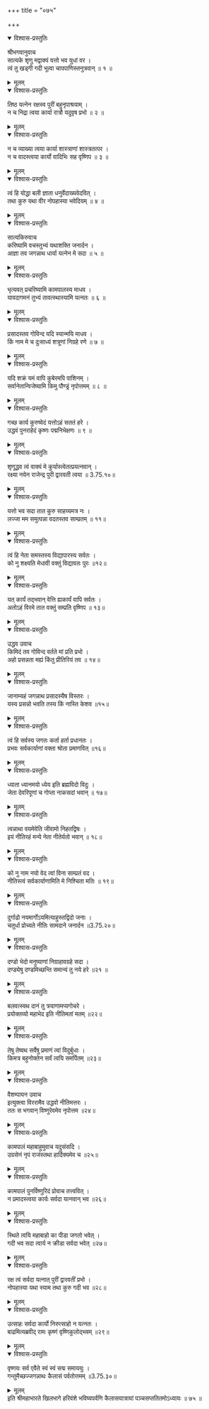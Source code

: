+++
title = "०७५"

+++

<details open><summary>विश्वास-प्रस्तुतिः</summary>

श्रीभगवानुवाच  
सात्यके शृणु मद्वाक्यं यत्तो भव युधां वर ।  
त्वं तु खड्गी गदी भूत्वा चापपाणिस्तनुत्रवान् ॥ १ ॥
</details>

<details><summary>मूलम्</summary>

श्रीभगवानुवाच  
सात्यके शृणु मद्वाक्यं यत्तो भव युधां वर ।  
त्वं तु खड्गी गदी भूत्वा चापपाणिस्तनुत्रवान् ॥ १ ॥
</details>

<details open><summary>विश्वास-प्रस्तुतिः</summary>

तिष्ठ यत्नेन रक्षस्व पुरीं बहुनृपाश्रयाम् ।  
न च निद्रा त्वया कार्या रात्रौ यदुवृष प्रभो ॥ २ ॥
</details>

<details><summary>मूलम्</summary>

तिष्ठ यत्नेन रक्षस्व पुरीं बहुनृपाश्रयाम् ।  
न च निद्रा त्वया कार्या रात्रौ यदुवृष प्रभो ॥ २ ॥
</details>

<details open><summary>विश्वास-प्रस्तुतिः</summary>

न च व्याख्या त्वया कार्या शास्त्राणां शास्त्रतत्पर ।  
न च वादस्त्वया कार्यो वादिभिः सह वृष्णिप ॥ ३ ॥
</details>

<details><summary>मूलम्</summary>

न च व्याख्या त्वया कार्या शास्त्राणां शास्त्रतत्पर ।  
न च वादस्त्वया कार्यो वादिभिः सह वृष्णिप ॥ ३ ॥
</details>

<details open><summary>विश्वास-प्रस्तुतिः</summary>

त्वं हि योद्धा बली ज्ञाता धनुर्वेदाख्यवेदवित् ।  
तथा कुरु यथा वीर नोपहास्या भवेदियम् ॥ ४ ॥
</details>

<details><summary>मूलम्</summary>

त्वं हि योद्धा बली ज्ञाता धनुर्वेदाख्यवेदवित् ।  
तथा कुरु यथा वीर नोपहास्या भवेदियम् ॥ ४ ॥
</details>

<details open><summary>विश्वास-प्रस्तुतिः</summary>

सात्यकिरुवाच  
करिष्यामि वचस्तुभ्यं यथाशक्ति जनार्दन ।  
आज्ञा तव जगन्नाथ धार्या यत्नेन मे सदा ॥ ५ ॥
</details>

<details><summary>मूलम्</summary>

सात्यकिरुवाच  
करिष्यामि वचस्तुभ्यं यथाशक्ति जनार्दन ।  
आज्ञा तव जगन्नाथ धार्या यत्नेन मे सदा ॥ ५ ॥
</details>

<details open><summary>विश्वास-प्रस्तुतिः</summary>

भृत्यवत् प्रचरिष्यामि कामपालस्य माधव ।  
यावदागमनं तुभ्यं तावत्स्थास्यामि यत्नतः ॥ ६ ॥
</details>

<details><summary>मूलम्</summary>

भृत्यवत् प्रचरिष्यामि कामपालस्य माधव ।  
यावदागमनं तुभ्यं तावत्स्थास्यामि यत्नतः ॥ ६ ॥
</details>

<details open><summary>विश्वास-प्रस्तुतिः</summary>

प्रसादस्तव गोविन्द यदि स्यान्मयि माधव ।  
किं नाम मे च दुःसाध्यं शत्रूणां निग्रहे रणे ॥ ७ ॥
</details>

<details><summary>मूलम्</summary>

प्रसादस्तव गोविन्द यदि स्यान्मयि माधव ।  
किं नाम मे च दुःसाध्यं शत्रूणां निग्रहे रणे ॥ ७ ॥
</details>

<details open><summary>विश्वास-प्रस्तुतिः</summary>

यदि शक्रं यमं वापि कुबेरमपि पाशिनम् ।  
सर्वानेतान्विजेष्यामि किमु पौण्ड्रं नृपोत्तमम् ॥ ८ ॥
</details>

<details><summary>मूलम्</summary>

यदि शक्रं यमं वापि कुबेरमपि पाशिनम् ।  
सर्वानेतान्विजेष्यामि किमु पौण्ड्रं नृपोत्तमम् ॥ ८ ॥
</details>

<details open><summary>विश्वास-प्रस्तुतिः</summary>

गच्छ कार्य कुरुष्वेदं यत्तोऽहं सततं हरे ।  
उद्धवं पुनराहेदं कृष्णः पद्मनिभेक्षणः ॥ ९ ॥
</details>

<details><summary>मूलम्</summary>

गच्छ कार्य कुरुष्वेदं यत्तोऽहं सततं हरे ।  
उद्धवं पुनराहेदं कृष्णः पद्मनिभेक्षणः ॥ ९ ॥
</details>

<details open><summary>विश्वास-प्रस्तुतिः</summary>

शृणूद्धव त्वं वाक्यं मे कुर्यास्त्वेतत्प्रयत्नवान् ।  
रक्ष्या नयेन राजेन्द्र पुरी द्वारवती त्वया ॥ 3.75.१०॥
</details>

<details><summary>मूलम्</summary>

शृणूद्धव त्वं वाक्यं मे कुर्यास्त्वेतत्प्रयत्नवान् ।  
रक्ष्या नयेन राजेन्द्र पुरी द्वारवती त्वया ॥ 3.75.१०॥
</details>

<details open><summary>विश्वास-प्रस्तुतिः</summary>

यत्तो भव सदा तात कुरु साहय्यमत्र नः ।  
लज्जा मम समुत्पन्ना वदतस्तव साम्प्रतम् ॥ ११॥
</details>

<details><summary>मूलम्</summary>

यत्तो भव सदा तात कुरु साहय्यमत्र नः ।  
लज्जा मम समुत्पन्ना वदतस्तव साम्प्रतम् ॥ ११॥
</details>

<details open><summary>विश्वास-प्रस्तुतिः</summary>

त्वं हि नेता समस्तस्य विद्यापारस्य सर्वतः ।  
को नु शक्ष्यति मेधावी वक्तुं विद्यावतः पुरः ॥१२॥
</details>

<details><summary>मूलम्</summary>

त्वं हि नेता समस्तस्य विद्यापारस्य सर्वतः ।  
को नु शक्ष्यति मेधावी वक्तुं विद्यावतः पुरः ॥१२॥
</details>

<details open><summary>विश्वास-प्रस्तुतिः</summary>

यत् कार्यं तद्भवान् वेत्ति ह्यकार्यं वापि सर्वतः ।  
अतोऽहं विरमे तात वक्तुं सम्प्रति वृष्णिप ॥ १३॥
</details>

<details><summary>मूलम्</summary>

यत् कार्यं तद्भवान् वेत्ति ह्यकार्यं वापि सर्वतः ।  
अतोऽहं विरमे तात वक्तुं सम्प्रति वृष्णिप ॥ १३॥
</details>

<details open><summary>विश्वास-प्रस्तुतिः</summary>

उद्धव उवाच  
किमिदं तव गोविन्द वर्तते मां प्रति प्रभो ।  
अहो प्रसन्नता मह्यं किंतु प्रीतिरियं तव ॥ १४॥
</details>

<details><summary>मूलम्</summary>

उद्धव उवाच  
किमिदं तव गोविन्द वर्तते मां प्रति प्रभो ।  
अहो प्रसन्नता मह्यं किंतु प्रीतिरियं तव ॥ १४॥
</details>

<details open><summary>विश्वास-प्रस्तुतिः</summary>

जानाम्यहं जगन्नाथ प्रसादस्यैष विस्तरः ।  
यस्य प्रसन्नो भवति तस्य किं नास्ति केशव ॥१५॥
</details>

<details><summary>मूलम्</summary>

जानाम्यहं जगन्नाथ प्रसादस्यैष विस्तरः ।  
यस्य प्रसन्नो भवति तस्य किं नास्ति केशव ॥१५॥
</details>

<details open><summary>विश्वास-प्रस्तुतिः</summary>

त्वं हि सर्वस्य जगतः कर्ता हर्ता प्रधानतः ।  
प्रभवः सर्वकार्याणां वक्ता श्रोता प्रमाणवित् ॥१६॥
</details>

<details><summary>मूलम्</summary>

त्वं हि सर्वस्य जगतः कर्ता हर्ता प्रधानतः ।  
प्रभवः सर्वकार्याणां वक्ता श्रोता प्रमाणवित् ॥१६॥
</details>

<details open><summary>विश्वास-प्रस्तुतिः</summary>

ध्याता ध्यानमयो ध्येय इति ब्रह्मविदो विदुः ।  
जेता देवरिपूणां च गोप्ता नाकसदां भवान् ॥ १७॥
</details>

<details><summary>मूलम्</summary>

ध्याता ध्यानमयो ध्येय इति ब्रह्मविदो विदुः ।  
जेता देवरिपूणां च गोप्ता नाकसदां भवान् ॥ १७॥
</details>

<details open><summary>विश्वास-प्रस्तुतिः</summary>

त्वन्नाथा वयमेवेति जीवामो निहतद्विषः ।  
इयं नीतिरहं मन्ये नेता नीतेर्यतो भवान् ॥ १८॥
</details>

<details><summary>मूलम्</summary>

त्वन्नाथा वयमेवेति जीवामो निहतद्विषः ।  
इयं नीतिरहं मन्ये नेता नीतेर्यतो भवान् ॥ १८॥
</details>

<details open><summary>विश्वास-प्रस्तुतिः</summary>

को नु नाम नयो वेद त्वां विना साम्प्रतं वद ।  
नीतिस्त्वं सर्वकार्याणामिति मे निश्चिता मतिः ॥ १९॥
</details>

<details><summary>मूलम्</summary>

को नु नाम नयो वेद त्वां विना साम्प्रतं वद ।  
नीतिस्त्वं सर्वकार्याणामिति मे निश्चिता मतिः ॥ १९॥
</details>

<details open><summary>विश्वास-प्रस्तुतिः</summary>

दुर्गाढो नयमार्गोऽयमित्याहुस्तद्विदो जनाः ।  
चतुर्धा प्रोच्यते नीतिः सामदाने जनार्दन ॥3.75.२०॥
</details>

<details><summary>मूलम्</summary>

दुर्गाढो नयमार्गोऽयमित्याहुस्तद्विदो जनाः ।  
चतुर्धा प्रोच्यते नीतिः सामदाने जनार्दन ॥3.75.२०॥
</details>

<details open><summary>विश्वास-प्रस्तुतिः</summary>

दण्डो भेदो मनुष्याणां निग्राहावग्रहे सदा ।  
दण्ड्येषु दण्डमिच्छन्ति समान्यं तु नये हरे ॥२१ ॥
</details>

<details><summary>मूलम्</summary>

दण्डो भेदो मनुष्याणां निग्राहावग्रहे सदा ।  
दण्ड्येषु दण्डमिच्छन्ति समान्यं तु नये हरे ॥२१ ॥
</details>

<details open><summary>विश्वास-प्रस्तुतिः</summary>

बलवत्स्वथ दानं तु त्रयाणामप्यगोचरे ।  
प्रयोक्तव्यो महाभेद इति नीतिमतां मतम् ॥२२॥
</details>

<details><summary>मूलम्</summary>

बलवत्स्वथ दानं तु त्रयाणामप्यगोचरे ।  
प्रयोक्तव्यो महाभेद इति नीतिमतां मतम् ॥२२॥
</details>

<details open><summary>विश्वास-प्रस्तुतिः</summary>

तेषु तेष्वथ सर्वेषु प्रमाणं त्वां विदुर्बुधाः ।  
किमत्र बहुनोक्तेन सर्वं त्वयि समर्पितम् ॥२३॥
</details>

<details><summary>मूलम्</summary>

तेषु तेष्वथ सर्वेषु प्रमाणं त्वां विदुर्बुधाः ।  
किमत्र बहुनोक्तेन सर्वं त्वयि समर्पितम् ॥२३॥
</details>

<details open><summary>विश्वास-प्रस्तुतिः</summary>

वैशम्पायन उवाच  
इत्युक्त्वा विररामैव उद्धवो नीतिमत्तरः ।  
ततः स भगवान् विष्णुरेवमेव नृपोत्तम ॥२४॥
</details>

<details><summary>मूलम्</summary>

वैशम्पायन उवाच  
इत्युक्त्वा विररामैव उद्धवो नीतिमत्तरः ।  
ततः स भगवान् विष्णुरेवमेव नृपोत्तम ॥२४॥
</details>

<details open><summary>विश्वास-प्रस्तुतिः</summary>

कामपालं महाबाहुमुवाच यदुसंसदि ।  
उग्रसेनं नृपं राजंस्तथा हार्दिक्यमेव च ॥२५॥
</details>

<details><summary>मूलम्</summary>

कामपालं महाबाहुमुवाच यदुसंसदि ।  
उग्रसेनं नृपं राजंस्तथा हार्दिक्यमेव च ॥२५॥
</details>

<details open><summary>विश्वास-प्रस्तुतिः</summary>

कामपालं पुनर्विष्णुरिदं प्रोवाच तत्त्ववित् ।  
न प्रमादस्त्वया कार्यः सर्वदा यत्नवान् भव ॥२६॥
</details>

<details><summary>मूलम्</summary>

कामपालं पुनर्विष्णुरिदं प्रोवाच तत्त्ववित् ।  
न प्रमादस्त्वया कार्यः सर्वदा यत्नवान् भव ॥२६॥
</details>

<details open><summary>विश्वास-प्रस्तुतिः</summary>

स्थिते त्वयि महाबाहो का पीडा जगतो भवेत् ।  
गदी भव सदा त्वार्य न क्रीडा सर्वदा भवेत् ॥२७॥
</details>

<details><summary>मूलम्</summary>

स्थिते त्वयि महाबाहो का पीडा जगतो भवेत् ।  
गदी भव सदा त्वार्य न क्रीडा सर्वदा भवेत् ॥२७॥
</details>

<details open><summary>विश्वास-प्रस्तुतिः</summary>

रक्ष त्वं सर्वदा यत्नात् पुरीं द्वारवतीं प्रभो ।  
नोपहास्या यथा स्याम तथा कुरु गदी भव ॥२८॥
</details>

<details><summary>मूलम्</summary>

रक्ष त्वं सर्वदा यत्नात् पुरीं द्वारवतीं प्रभो ।  
नोपहास्या यथा स्याम तथा कुरु गदी भव ॥२८॥
</details>

<details open><summary>विश्वास-प्रस्तुतिः</summary>

उत्साहः सर्वदा कार्यो निरुत्साहो न यत्नतः ।  
बाढमित्यब्रवीद् रामः कृष्णं वृष्णिकुलोद्भवम् ॥२९॥
</details>

<details><summary>मूलम्</summary>

उत्साहः सर्वदा कार्यो निरुत्साहो न यत्नतः ।  
बाढमित्यब्रवीद् रामः कृष्णं वृष्णिकुलोद्भवम् ॥२९॥
</details>

<details open><summary>विश्वास-प्रस्तुतिः</summary>

वृष्णयः सर्व एवैते स्वं स्वं सद्म समाययुः ।  
गन्तुमैच्छज्जगन्नाथः कैलासं पर्वतोत्तमम् ॥3.75.३०॥
</details>

<details><summary>मूलम्</summary>

वृष्णयः सर्व एवैते स्वं स्वं सद्म समाययुः ।  
गन्तुमैच्छज्जगन्नाथः कैलासं पर्वतोत्तमम् ॥3.75.३०॥
</details>
इति श्रीमहाभारते खिलभागे हरिवंशे भविष्यपर्वणि कैलासयात्रायां पञ्चसप्ततितमोऽध्यायः ॥ ७५ ॥